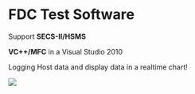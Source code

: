# FDC Test Software
Support **SECS-II/HSMS**

**VC++/MFC** in a Visual Studio 2010


Logging Host data and display data in a realtime chart!

![](/images/FDC-Logger.png)
